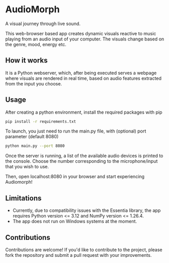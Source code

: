 # AudioMorph
A visual journey through live sound.

This web-browser based app creates dynamic visuals reactive to music playing from an audio input of your computer. The visuals change based on the genre, mood, energy etc.

## How it works 
It is a Python webserver, which, after being executed serves a webpage where visuals are rendered in real time,
based on audio features extracted from the input you choose.

## Usage
After creating a python environment, 
install the required packages with pip
```bash
pip install -r requirements.txt
```

To launch, you just need to run the main.py file, with (optional) port parameter (default 8080)

```bash
python main.py --port 8080
```

Once the server is running, a list of the available audio devices is printed to the console.
Choose the number corresponding to the microphone/input that you wish to use.

Then, open localhost:8080 in your browser and start experiencing Audiomorph!

## Limitations
- Currently, due to compatibility issues with the Essentia library, the app requires Python version <= 3.12 and NumPy version <= 1.26.4.
- The app does not run on Windows systems at the moment.

## Contributions
Contributions are welcome! If you'd like to contribute to the project, please fork the repository and submit a pull request with your improvements.
